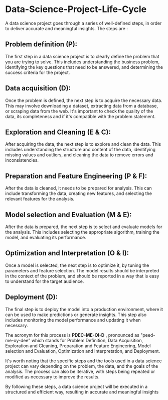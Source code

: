 # Data-Science-Project-Life-Cycle
A data science project goes through a series of well-defined steps, in order to deliver accurate and meaningful insights. The steps are :

## Problem definition (P): 
The first step in a data science project is to clearly define the problem that you are trying to solve. This includes understanding the business problem, identifying the key questions that need to be answered, and determining the success criteria for the project.

## Data acquisition (D): 
Once the problem is defined, the next step is to acquire the necessary data. This may involve downloading a dataset, extracting data from a database, or scraping data from the web. It's important to check the quality of the data, its completeness and if it's compatible with the problem statement.

## Exploration and Cleaning (E & C): 
After acquiring the data, the next step is to explore and clean the data. This includes understanding the structure and content of the data, identifying missing values and outliers, and cleaning the data to remove errors and inconsistencies.

## Preparation and Feature Engineering (P & F): 
After the data is cleaned, it needs to be prepared for analysis. This can include transforming the data, creating new features, and selecting the relevant features for the analysis.

## Model selection and Evaluation (M & E):
After the data is prepared, the next step is to select and evaluate models for the analysis. This includes selecting the appropriate algorithm, training the model, and evaluating its performance.

## Optimization and Interpretation (O & I): 
Once a model is selected, the next step is to optimize it, by tuning the parameters and feature selection. The model results should be interpreted in the context of the problem, and should be reported in a way that is easy to understand for the target audience.

## Deployment (D): 
The final step is to deploy the model into a production environment, where it can be used to make predictions or generate insights. This step also includes monitoring the model performance and updating it when necessary.

The acronym for this process is **PDEC-ME-OI-D** , pronounced as "peed-me-oy-dee" which stands for Problem Definition, Data Acquisition, Exploration and Cleaning, Preparation and Feature Engineering, Model selection and Evaluation, Optimization and Interpretation, and Deployment.

It's worth noting that the specific steps and the tools used in a data science project can vary depending on the problem, the data, and the goals of the analysis. The process can also be iterative, with steps being repeated or modified as necessary to improve the results.

By following these steps, a data science project will be executed in a structured and efficient way, resulting in accurate and meaningful insights
